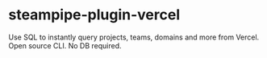 # steampipe-plugin-vercel
Use SQL to instantly query projects, teams, domains and more from Vercel. Open source CLI. No DB required.
